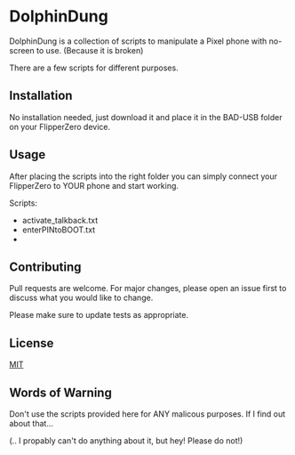 # DolphinDung
DolphinDung is a collection of scripts to manipulate a Pixel phone with no-screen to use. (Because it is broken)

There are a few scripts for different purposes.
  

## Installation
No installation needed, just download it and place it in the BAD-USB folder on your FlipperZero device.
## Usage
After placing the scripts into the right folder you can simply connect your FlipperZero to YOUR phone and start working.

Scripts:

- activate_talkback.txt
- enterPINtoBOOT.txt
- 

## Contributing
Pull requests are welcome. For major changes, please open an issue first
to discuss what you would like to change.

Please make sure to update tests as appropriate.

## License
[MIT](https://choosealicense.com/licenses/mit/)

## Words of Warning
Don't use the scripts provided here for ANY malicous purposes. If I find out about that...

(.. I propably can't do anything about it, but hey! Please do not!)
